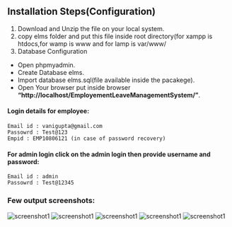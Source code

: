 ## Installation Steps(Configuration)

1. Download and Unzip the file on your local system.
2. copy elms folder and put this file inside root directory(for xampp is htdocs,for wamp is www and for lamp is var/www/
3. Database Configuration

* Open phpmyadmin.
* Create Database elms.
* Import database elms.sql(file available inside the pacakege).
* Open Your browser put inside browser **“http://localhost/EmployementLeaveManagementSystem/”**.


#### Login details for employee:
```
Email id : vanigupta@gmail.com
Passowrd : Test@123
Empid : EMP10806121 (in case of password recovery)
```

#### For admin login click on the admin login then provide username and password:
```
Email id : admin
Passowrd : Test@12345
```
### Few output screenshots:

![screenshot1](https://github.com/vanigupta20024/IT-Project_ELMS/blob/master/img1.PNG)
![screenshot1](https://github.com/vanigupta20024/IT-Project_ELMS/blob/master/img2.PNG)
![screenshot1](https://github.com/vanigupta20024/IT-Project_ELMS/blob/master/img3.PNG)
![screenshot1](https://github.com/vanigupta20024/IT-Project_ELMS/blob/master/img4.PNG)
![screenshot1](https://github.com/vanigupta20024/IT-Project_ELMS/blob/master/img5.PNG)

